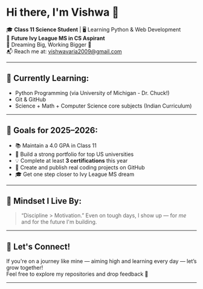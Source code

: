 # Hi there, I'm Vishwa 👋

🎓 **Class 11 Science Student** | 🖥️ Learning Python & Web Development  
🎯 **Future Ivy League MS in CS Aspirant**  
🧠 Dreaming Big, Working Bigger 🚀  
📬 Reach me at: vishwavaria2009@gmail.com

---

## 🌱 Currently Learning:
- Python Programming (via University of Michigan - Dr. Chuck!)
- Git & GitHub
- Science + Math + Computer Science core subjects (Indian Curriculum)

---

## 📌 Goals for 2025–2026:
- 📚 Maintain a 4.0 GPA in Class 11  
- 🏫 Build a strong portfolio for top US universities  
- 💡 Complete at least **3 certifications** this year  
- 🧩 Create and publish real coding projects on GitHub  
- 🎓 Get one step closer to Ivy League MS dream

---

## 🧠 Mindset I Live By:
> “Discipline > Motivation.”
> Even on tough days, I show up — for *me* and for the future I'm building.

---

## 🔗 Let's Connect!
If you're on a journey like mine — aiming high and learning every day — let’s grow together!  
Feel free to explore my repositories and drop feedback 🙌

---




<!--
**Vishwa9109/Vishwa9109** is a ✨ _special_ ✨ repository because its `README.md` (this file) appears on your GitHub profile.

Here are some ideas to get you started:

- 🔭 I’m currently working on ...
- 🌱 I’m currently learning ...
- 👯 I’m looking to collaborate on ...
- 🤔 I’m looking for help with ...
- 💬 Ask me about ...
- 📫 How to reach me: ...
- 😄 Pronouns: ...
- ⚡ Fun fact: ...
-->
